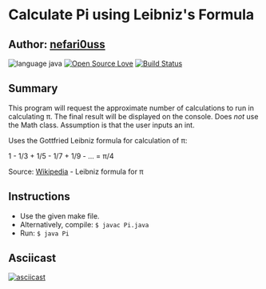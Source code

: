 # Calculate Pi using Leibniz's Formula

## Author: [nefari0uss](https://www.github.com/nefari0uss)

![language java](https://img.shields.io/badge/language-Java-blue.svg "Language Java")
[![Open Source Love](https://badges.frapsoft.com/os/mit/mit.svg?v=102)](https://github.com/ellerbrock/open-source-badge/)
[![Build Status](https://travis-ci.org/Nefari0uss/calculate-pi.svg?branch=master)](https://travis-ci.org/Nefari0uss/calculate-pi)

## Summary
This program will request the approximate number of calculations to run in calculating π. The final result will be displayed on the console. Does *not* use the Math class. Assumption is that the user inputs an int. 
 

 Uses the Gottfried Leibniz formula for calculation of π:

 1 -  1/3  + 1/5 - 1/7 + 1/9 - ... = π/4
 
Source: [Wikipedia](https://en.wikipedia.org/wiki/Leibniz_formula_for_π) - Leibniz formula for π


## Instructions
* Use the given make file.
* Alternatively, compile: `$ javac Pi.java`
* Run: `$ java Pi` 


## Asciicast
[![asciicast](https://asciinema.org/a/98556.png)](https://asciinema.org/a/98556)
